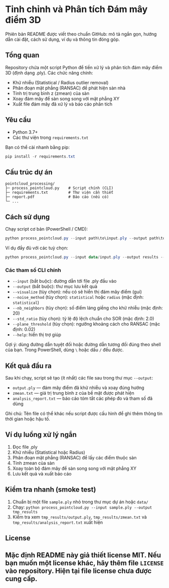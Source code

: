# Tinh chỉnh và Phân tích Đám mây điểm 3D

Phiên bản README được viết theo chuẩn GitHub: mô tả ngắn gọn, hướng dẫn cài đặt, cách sử dụng, ví dụ và thông tin đóng góp.

## Tổng quan

Repository chứa một script Python để tiền xử lý và phân tích đám mây điểm 3D (định dạng .ply). Các chức năng chính:

- Khử nhiễu (Statistical / Radius outlier removal)
- Phân đoạn mặt phẳng (RANSAC) để phát hiện sàn nhà
- Tính trị trung bình z (zmean) của sàn
- Xoay đám mây để sàn song song với mặt phẳng XY
- Xuất file đám mây đã xử lý và báo cáo phân tích

## Yêu cầu

- Python 3.7+
- Các thư viện trong `requirements.txt`

Bạn có thể cài nhanh bằng pip:

```powershell
pip install -r requirements.txt
```

## Cấu trúc dự án

```
pointcloud_processing/
├─ process_pointcloud.py    # Script chính (CLI)
├─ requirements.txt         # Thư viện cần thiết
├─ report.pdf               # Báo cáo (nếu có)
└─ ...
```

## Cách sử dụng

Chạy script cơ bản (PowerShell / CMD):

```powershell
python process_pointcloud.py --input path\to\input.ply --output path\to\output_folder
```

Ví dụ đầy đủ với các tuỳ chọn:

```powershell
python process_pointcloud.py --input data/input.ply --output results --visualize --noise_method radius --nb_neighbors 30 --std_ratio 0.05 --plane_threshold 0.01
```

### Các tham số CLI chính

- `--input` (bắt buộc): đường dẫn tới file .ply đầu vào
- `--output` (bắt buộc): thư mục lưu kết quả
- `--visualize` (tùy chọn): nếu có sẽ hiển thị đám mây điểm (gui)
- `--noise_method` (tùy chọn): `statistical` hoặc `radius` (mặc định: `statistical`)
- `--nb_neighbors` (tùy chọn): số điểm láng giềng cho khử nhiễu (mặc định: 20)
- `--std_ratio` (tùy chọn): tỷ lệ độ lệch chuẩn cho SOR (mặc định: 2.0)
- `--plane_threshold` (tùy chọn): ngưỡng khoảng cách cho RANSAC (mặc định: 0.02)
- `--help`: hiển thị trợ giúp

Gợi ý: dùng đường dẫn tuyệt đối hoặc đường dẫn tương đối đúng theo shell của bạn. Trong PowerShell, dùng `\` hoặc dấu `/` đều được.

## Kết quả đầu ra

Sau khi chạy, script sẽ tạo (ít nhất) các file sau trong thư mục `--output`:

- `output.ply` — đám mây điểm đã khử nhiễu và xoay đúng hướng
- `zmean.txt` — giá trị trung bình z của bề mặt được phát hiện
- `analysis_report.txt` — báo cáo tóm tắt các phép đo và tham số đã dùng

Ghi chú: Tên file có thể khác nếu script được cấu hình để ghi thêm thông tin thời gian hoặc hậu tố.

## Ví dụ luồng xử lý ngắn

1. Đọc file .ply
2. Khử nhiễu (Statistical hoặc Radius)
3. Phân đoạn mặt phẳng (RANSAC) để lấy các điểm thuộc sàn
4. Tính zmean của sàn
5. Xoay toàn bộ đám mây để sàn song song với mặt phẳng XY
6. Lưu kết quả và xuất báo cáo

## Kiểm tra nhanh (smoke test)

1. Chuẩn bị một file `sample.ply` nhỏ trong thư mục dự án hoặc `data/`
2. Chạy:  `python process_pointcloud.py --input sample.ply --output tmp_results`
3. Kiểm tra xem `tmp_results/output.ply`, `tmp_results/zmean.txt` và `tmp_results/analysis_report.txt` xuất hiện

## License

Mặc định README này giả thiết license MIT. Nếu bạn muốn một license khác, hãy thêm file `LICENSE` vào repository. Hiện tại file license chưa được cung cấp.
---
